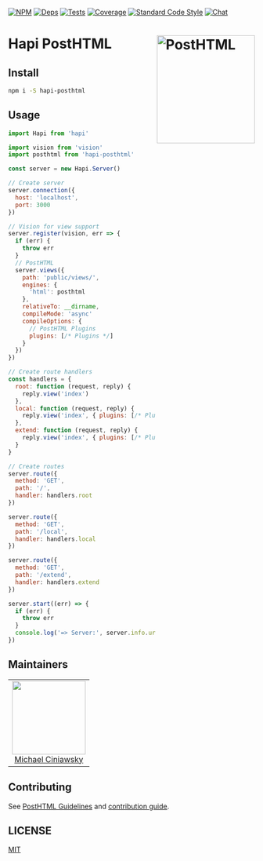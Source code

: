 [![NPM][npm]][npm-url]
[![Deps][deps]][deps-url]
[![Tests][build]][build-url]
[![Coverage][cover]][cover-url]
[![Standard Code Style][style]][style-url]
[![Chat][chat]][chat-badge]

# Hapi PostHTML <img align="right" width="200" height="220" title="PostHTML" src="http://posthtml.github.io/posthtml/logo.svg">

## Install

```bash
npm i -S hapi-posthtml
```

## Usage

```js
import Hapi from 'hapi'

import vision from 'vision'
import posthtml from 'hapi-posthtml'

const server = new Hapi.Server()

// Create server
server.connection({
  host: 'localhost',
  port: 3000
})

// Vision for view support
server.register(vision, err => {
  if (err) {
    throw err
  }
  // PostHTML
  server.views({
    path: 'public/views/',
    engines: {
      'html': posthtml
    },
    relativeTo: __dirname,
    compileMode: 'async'
    compileOptions: {
      // PostHTML Plugins
      plugins: [/* Plugins */]
    }
  })
})

// Create route handlers
const handlers = {
  root: function (request, reply) {
    reply.view('index')
  },
  local: function (request, reply) {
    reply.view('index', { plugins: [/* Plugins */] })
  },
  extend: function (request, reply) {
    reply.view('index', { plugins: [/* Plugins */], extend: true})
  }
}

// Create routes
server.route({
  method: 'GET',
  path: '/',
  handler: handlers.root
})

server.route({
  method: 'GET',
  path: '/local',
  handler: handlers.local
})

server.route({
  method: 'GET',
  path: '/extend',
  handler: handlers.extend
})

server.start((err) => {
  if (err) {
    throw err
  }
  console.log('=> Server:', server.info.uri)
})
```

## Maintainers

<table>
  <tbody>
   <tr>
    <td align="center">
      <img width="150 height="150"
      src="https://avatars.githubusercontent.com/u/5419992?v=3&s=150">
      <br />
      <a href="https://github.com/michael-ciniawsky">Michael Ciniawsky</a>
    </td>
   </tr>
  <tbody>
</table>

## Contributing

See [PostHTML Guidelines](https://github.com/posthtml/posthtml/tree/master/docs) and [contribution guide](CONTRIBUTING.md).

## LICENSE

[MIT](LICENSE)

[npm]: https://img.shields.io/npm/v/hapi-posthtml.svg
[npm-url]: https://npmjs.com/package/hapi-posthtml

[deps]: https://david-dm.org/posthtml/hapi-posthtml.svg
[deps-url]: https://david-dm.org/posthtml/hapi-posthtml

[build]: http://img.shields.io/travis/posthtml/hapi-posthtml.svg
[build-url]: https://travis-ci.org/posthtml/hapi-posthtml

[cover]: https://coveralls.io/repos/github/posthtml/hapi-posthtml/badge.svg?branch=master
[cover-url]: https://coveralls.io/github/posthtml/hapi-posthtml?branch=master

[style]: https://img.shields.io/badge/code%20style-standard-yellow.svg
[style-url]: http://standardjs.com/

[chat]: https://badges.gitter.im/posthtml/posthtml.svg
[chat-badge]: https://gitter.im/posthtml/posthtml?utm_source=badge&utm_medium=badge&utm_campaign=pr-badge&utm_content=badge"
